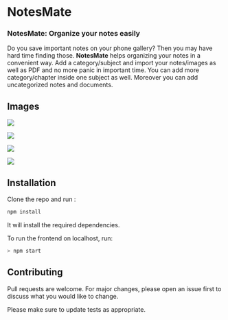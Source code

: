 # NotesMate

### NotesMate: Organize your notes easily

Do you save important notes on your phone gallery? Then you may have hard time finding those.
**NotesMate** helps organizing your notes in a convenient way. Add a category/subject and import your notes/images as well as PDF and no more panic in important time.
You can add more category/chapter inside one subject as well. Moreover you can add uncategorized notes and documents.

## Images


![](https://res.cloudinary.com/dmn19/image/upload/v1592759078/NM1-min-min.png)

![](https://res.cloudinary.com/dmn19/image/upload/v1592759078/NM3-min-min.png)

![](https://res.cloudinary.com/dmn19/image/upload/v1592759078/NM4-min-min.png)

![](https://res.cloudinary.com/dmn19/image/upload/v1592759078/NM5-min-min.png)

## Installation

Clone the repo and run :

```bash
npm install
```

It will install the required dependencies.

To run the frontend on localhost, run:

```bash
> npm start
```

## Contributing

Pull requests are welcome. For major changes, please open an issue first to discuss what you would like to change.

Please make sure to update tests as appropriate.
